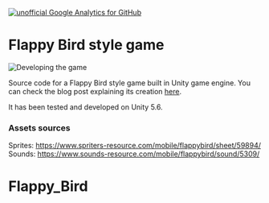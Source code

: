 [![unofficial Google Analytics for GitHub](https://gaforgithub.azurewebsites.net/api?repo=FlappyBirdStyleGame)](https://github.com/dgkanatsios/gaforgithub)

# Flappy Bird style game

![Developing the game](https://dgkanatsios.files.wordpress.com/2014/07/image_0d2036fe.png)

Source code for a Flappy Bird style game built in Unity game engine. You can check the blog post explaining its creation [here](http://dgkanatsios.com/2014/07/02/a-flappy-bird-clone-in-unity-source-code-included-3/).

It has been tested and developed on Unity 5.6.

### Assets sources
Sprites: https://www.spriters-resource.com/mobile/flappybird/sheet/59894/
Sounds: https://www.sounds-resource.com/mobile/flappybird/sound/5309/
# Flappy_Bird
